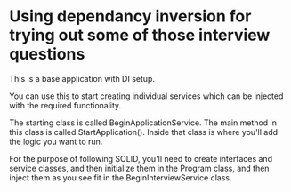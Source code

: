 # Using dependancy inversion for trying out some of those interview questions
This is a base application with DI setup.

You can use this to start creating individual services which can be injected with the required functionality.

The starting class is called BeginApplicationService. The main method in this class is called StartApplication().
Inside that class is where you'll add the logic you want to run. 

For the purpose of following SOLID, you'll need to create interfaces and service classes, and then initialize them in the Program class, and then inject them as you see fit in the BeginInterviewService class.